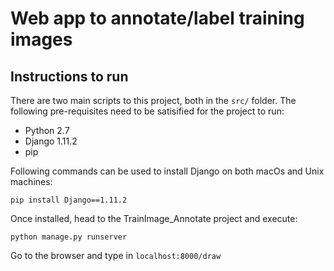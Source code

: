 # Web app to annotate/label training images

## Instructions to run
There are two main scripts to this project, both in the `src/` folder. The following pre-requisites need to be satisified for the project to run:
* Python 2.7
* Django 1.11.2
* pip

Following commands can be used to install Django on both macOs and Unix machines:
```
pip install Django==1.11.2
```

Once installed, head to the TrainImage_Annotate project and execute:
```
python manage.py runserver
```

Go to the browser and type in `localhost:8000/draw`